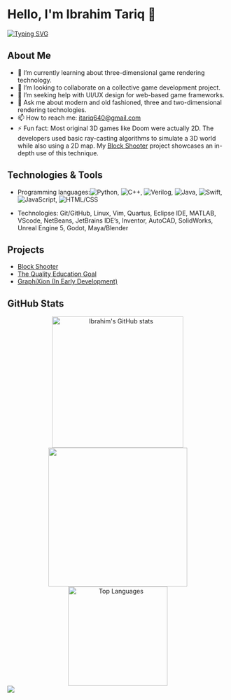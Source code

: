 # Hello, I'm Ibrahim Tariq 👋
[![Typing SVG](https://readme-typing-svg.demolab.com/?lines=I+create+3D+video+games;Software+Engineering+student&color=E1C600)]()
## About Me
- 🌱 I’m currently learning about three-dimensional game rendering technology.
- 👯 I’m looking to collaborate on a collective game development project.
- 🤔 I’m seeking help with UI/UX design for web-based game frameworks.
- 💬 Ask me about modern and old fashioned, three and two-dimensional rendering technologies.
- 📫 How to reach me: [itariq640@gmail.com](mailto:itariq640@gmail.com)
- ⚡ Fun fact: Most original 3D games like Doom were actually 2D. The developers used basic ray-casting algorithms to simulate a 3D world while also using a 2D map. My [Block Shooter](https://ibrahimt04.github.io/Block-Shooter) project showcases an in-depth use of this technique.

## Technologies & Tools
- Programming languages:![Python](https://img.shields.io/badge/-Python-blue), ![C++](https://img.shields.io/badge/-C++-orange), ![Verilog](https://img.shields.io/badge/-Verilog-blueviolet), ![Java](https://img.shields.io/badge/-Java-red), ![Swift](https://img.shields.io/badge/-Swift-orange), ![JavaScript](https://img.shields.io/badge/-JavaScript-yellow), ![HTML/CSS](https://img.shields.io/badge/-HTML%2FCSS-blue)

- Technologies: Git/GitHub, Linux, Vim, Quartus, Eclipse IDE, MATLAB, VScode, NetBeans, JetBrains IDE’s, Inventor, AutoCAD, SolidWorks, Unreal Engine 5, Godot, Maya/Blender

## Projects
- [Block Shooter](https://ibrahimt04.github.io/Block-Shooter/)
- [The Quality Education Goal](https://ibrahimt04.github.io/The-Quality-Education-Goal/)
- [GraphiXion (In Early Development)](https://ibrahimt04.github.io/GraphiXion)

## GitHub Stats
<div align="center">
<a href="http://www.github.com/IbrahimT04"><img width=300 src="https://github-readme-stats.vercel.app/api?username=IbrahimT04&theme=radical&show_icons=true&rank_icon=github" alt="Ibrahim's GitHub stats" /></a>
<a href="http://www.github.com/IbrahimT04"><img width=317 src="https://github-readme-streak-stats.herokuapp.com/?user=IbrahimT04&show_icons=true&theme=radical" /></a>
<a href="https://github.com/IbrahimT04"><img width=227 src="https://github-readme-stats.vercel.app/api/top-langs/?username=IbrahimT04&langs_count=10&layout=compact&theme=radical" alt="Top Languages" /></a>
</div>

<img align="left" src="https://komarev.com/ghpvc/?username=IbrahimT04&color=e95c7d&label=Views">
